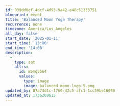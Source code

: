 ```yaml
---
id: 939dd0ef-4dcf-4d93-9a42-e48c51333751
blueprint: event
title: 'Balanced Moon Yoga Therapy'
recurrence: none
timezone: America/Los_Angeles
all_day: false
start_date: '2025-01-11'
start_time: '13:00'
end_time: '14:00'
description:
  -
    type: set
    attrs:
      id: m5mq3b64
      values:
        type: image
        image: balanced-moon-logo-5.png
updated_by: 87a74d1c-1760-42c5-afc1-1cc59be16098
updated_at: 1736269615
---
```

